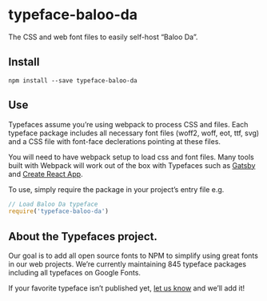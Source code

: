 
# typeface-baloo-da

The CSS and web font files to easily self-host “Baloo Da”.

## Install

`npm install --save typeface-baloo-da`

## Use

Typefaces assume you’re using webpack to process CSS and files. Each typeface
package includes all necessary font files (woff2, woff, eot, ttf, svg) and
a CSS file with font-face declerations pointing at these files.

You will need to have webpack setup to load css and font files. Many tools built
with Webpack will work out of the box with Typefaces such as [Gatsby](https://github.com/gatsbyjs/gatsby)
and [Create React App](https://github.com/facebookincubator/create-react-app).

To use, simply require the package in your project’s entry file e.g.

```javascript
// Load Baloo Da typeface
require('typeface-baloo-da')
```

## About the Typefaces project.

Our goal is to add all open source fonts to NPM to simplify using great fonts in
our web projects. We’re currently maintaining 845 typeface packages
including all typefaces on Google Fonts.

If your favorite typeface isn’t published yet, [let us know](https://github.com/KyleAMathews/typefaces)
and we’ll add it!
